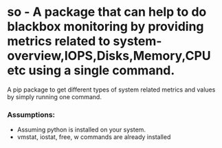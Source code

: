# so - A package that can help to do blackbox monitoring by providing metrics related to system-overview,IOPS,Disks,Memory,CPU etc using a single command.

A pip package to get different types of system related metrics and values by simply running one command.


### Assumptions:

+ Assuming python is installed on your system.
+ vmstat, iostat, free, w commands are already installed

